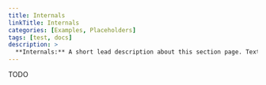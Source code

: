 ```yaml
---
title: Internals
linkTitle: Internals
categories: [Examples, Placeholders]
tags: [test, docs]
description: >
  **Internals:** A short lead description about this section page. Text here can also be **bold** or _italic_ and can even be split over multiple paragraphs.
---
```


TODO